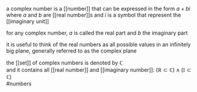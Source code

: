 a complex number is a [[number]] that can be expressed in the form $a+bi$ where $a$ and $b$ are [[real number]]s and $i$ is a symbol that represent the [[imaginary unit]]  
  
for any complex number, $a$ is called the real part and $b$ the imaginary part  
  
it is useful to think of the real numbers as all possible values in an infinitely big plane, generally referred to as the complex plane  
  
  
the [[set]] of complex numbers is denoted by $\mathbb C$  
and it contains all [[real number]] and [[imaginary number]]: $(\mathbb R \subset \mathbb C) \wedge (\mathbb I \subset\mathbb C)$  
#numbers